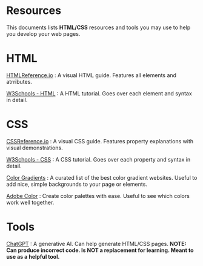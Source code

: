 # Resources

This documents lists **HTML/CSS** resources and tools you may use to help you develop your web pages.

# HTML

[HTMLReference.io](https://htmlreference.io)
: A visual HTML guide. Features all elements and atrributes.

[W3Schools - HTML](https://www.w3schools.com/html/default.asp)
: A HTML tutorial. Goes over each element and syntax in detail.
# CSS

[CSSReference.io](https://cssreference.io)
: A visual CSS guide. Features property explanations with visual demonstrations.

[W3Schools - CSS](https://www.w3schools.com/css/default.asp)
: A CSS tutorial. Goes over each property and syntax in detail.

[Color Gradients](https://cssgradient.io/gradient-backgrounds/)
: A curated list of the best color gradient websites. Useful to add nice, simple backgrounds to your page or elements.

[Adobe Color](https://color.adobe.com/create/color-wheel)
: Create color palettes with ease. Useful to see which colors work well together.



# Tools

[ChatGPT](https://chat.openai.com) : A generative AI. Can help generate HTML/CSS pages. **NOTE: Can produce incorrect code. Is NOT a replacement for learning. Meant to use as a helpful tool.**

